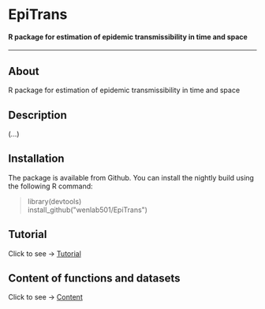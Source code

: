# EpiTrans
#### R package for estimation of epidemic transmissibility in time and space

---

## About
R package for estimation of epidemic transmissibility in time and space

## Description
(...)

## Installation
The package is available from Github. You can install the nightly build using the following R command:

> library(devtools)      
> install_github("wenlab501/EpiTrans")     

## Tutorial
Click to see → [Tutorial](https://https://wenlab501.github.io/EpiTrans/html/tutorial.html)

## Content of functions and datasets
Click to see → [Content](https://wenlab501.github.io/EpiTrans/html/content.html)
